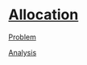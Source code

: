 # [Allocation](https://codingcompetitions.withgoogle.com/kickstart/round/000000000019ffc7/00000000001d3f56)

[Problem](PROBLEM.rst)

[Analysis](ANALYSIS.rst)
